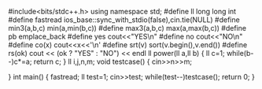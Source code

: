 #include<bits/stdc++.h>
using namespace std;
#define ll long long int
#define fastread  ios_base::sync_with_stdio(false),cin.tie(NULL)
#define min3(a,b,c) min(a,min(b,c))
#define max3(a,b,c) max(a,max(b,c))
#define pb emplace_back
#define yes cout<<"YES\n"
#define no cout<<"NO\n"
#define co(x) cout<<x<<'\n'
#define srt(v) sort(v.begin(),v.end())
#define rs(ok) cout << (ok ? "YES" : "NO") << endl
ll power(ll a,ll b)
{
  ll c=1;
  while(b--)c*=a;
  return c;
}
ll i,j,n,m;
void testcase()
{
   cin>>n>>m;
   
}
int main()
{
    fastread;
    ll test=1;
    cin>>test;
    while(test--)testcase();
    return 0;
}
